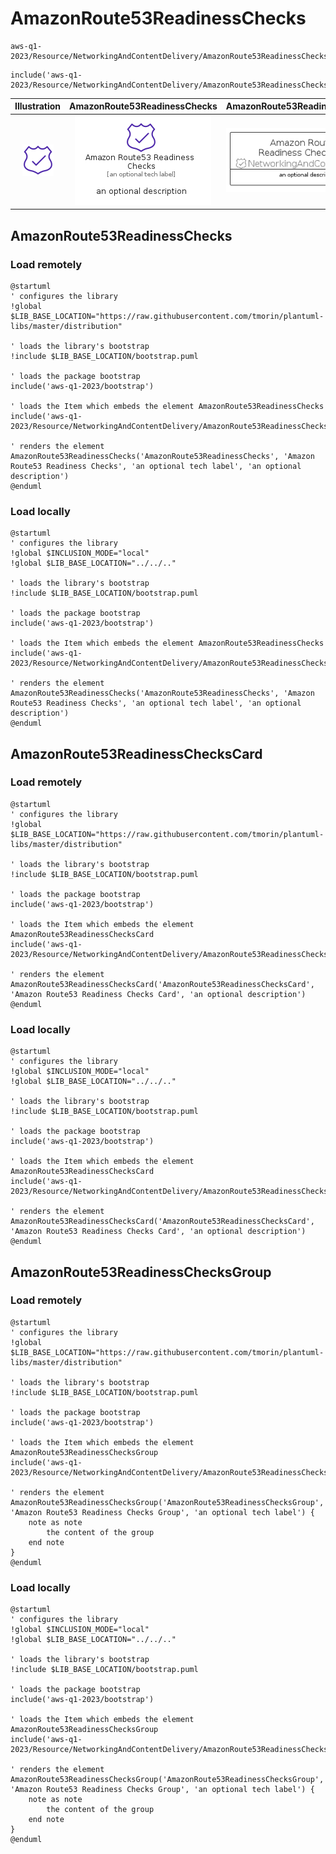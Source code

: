 # AmazonRoute53ReadinessChecks


```text
aws-q1-2023/Resource/NetworkingAndContentDelivery/AmazonRoute53ReadinessChecks
```

```text
include('aws-q1-2023/Resource/NetworkingAndContentDelivery/AmazonRoute53ReadinessChecks')
```



| Illustration | AmazonRoute53ReadinessChecks | AmazonRoute53ReadinessChecksCard | AmazonRoute53ReadinessChecksGroup |
| :---: | :---: | :---: | :---: |
| ![illustration for Illustration](../../../aws-q1-2023/Resource/NetworkingAndContentDelivery/AmazonRoute53ReadinessChecks.png) | ![illustration for AmazonRoute53ReadinessChecks](../../../aws-q1-2023/Resource/NetworkingAndContentDelivery/AmazonRoute53ReadinessChecks.Local.png) | ![illustration for AmazonRoute53ReadinessChecksCard](../../../aws-q1-2023/Resource/NetworkingAndContentDelivery/AmazonRoute53ReadinessChecksCard.Local.png) | ![illustration for AmazonRoute53ReadinessChecksGroup](../../../aws-q1-2023/Resource/NetworkingAndContentDelivery/AmazonRoute53ReadinessChecksGroup.Local.png) |




## AmazonRoute53ReadinessChecks

### Load remotely
```plantuml
@startuml
' configures the library
!global $LIB_BASE_LOCATION="https://raw.githubusercontent.com/tmorin/plantuml-libs/master/distribution"

' loads the library's bootstrap
!include $LIB_BASE_LOCATION/bootstrap.puml

' loads the package bootstrap
include('aws-q1-2023/bootstrap')

' loads the Item which embeds the element AmazonRoute53ReadinessChecks
include('aws-q1-2023/Resource/NetworkingAndContentDelivery/AmazonRoute53ReadinessChecks')

' renders the element
AmazonRoute53ReadinessChecks('AmazonRoute53ReadinessChecks', 'Amazon Route53 Readiness Checks', 'an optional tech label', 'an optional description')
@enduml
```

### Load locally
```plantuml
@startuml
' configures the library
!global $INCLUSION_MODE="local"
!global $LIB_BASE_LOCATION="../../.."

' loads the library's bootstrap
!include $LIB_BASE_LOCATION/bootstrap.puml

' loads the package bootstrap
include('aws-q1-2023/bootstrap')

' loads the Item which embeds the element AmazonRoute53ReadinessChecks
include('aws-q1-2023/Resource/NetworkingAndContentDelivery/AmazonRoute53ReadinessChecks')

' renders the element
AmazonRoute53ReadinessChecks('AmazonRoute53ReadinessChecks', 'Amazon Route53 Readiness Checks', 'an optional tech label', 'an optional description')
@enduml
```

## AmazonRoute53ReadinessChecksCard

### Load remotely
```plantuml
@startuml
' configures the library
!global $LIB_BASE_LOCATION="https://raw.githubusercontent.com/tmorin/plantuml-libs/master/distribution"

' loads the library's bootstrap
!include $LIB_BASE_LOCATION/bootstrap.puml

' loads the package bootstrap
include('aws-q1-2023/bootstrap')

' loads the Item which embeds the element AmazonRoute53ReadinessChecksCard
include('aws-q1-2023/Resource/NetworkingAndContentDelivery/AmazonRoute53ReadinessChecks')

' renders the element
AmazonRoute53ReadinessChecksCard('AmazonRoute53ReadinessChecksCard', 'Amazon Route53 Readiness Checks Card', 'an optional description')
@enduml
```

### Load locally
```plantuml
@startuml
' configures the library
!global $INCLUSION_MODE="local"
!global $LIB_BASE_LOCATION="../../.."

' loads the library's bootstrap
!include $LIB_BASE_LOCATION/bootstrap.puml

' loads the package bootstrap
include('aws-q1-2023/bootstrap')

' loads the Item which embeds the element AmazonRoute53ReadinessChecksCard
include('aws-q1-2023/Resource/NetworkingAndContentDelivery/AmazonRoute53ReadinessChecks')

' renders the element
AmazonRoute53ReadinessChecksCard('AmazonRoute53ReadinessChecksCard', 'Amazon Route53 Readiness Checks Card', 'an optional description')
@enduml
```

## AmazonRoute53ReadinessChecksGroup

### Load remotely
```plantuml
@startuml
' configures the library
!global $LIB_BASE_LOCATION="https://raw.githubusercontent.com/tmorin/plantuml-libs/master/distribution"

' loads the library's bootstrap
!include $LIB_BASE_LOCATION/bootstrap.puml

' loads the package bootstrap
include('aws-q1-2023/bootstrap')

' loads the Item which embeds the element AmazonRoute53ReadinessChecksGroup
include('aws-q1-2023/Resource/NetworkingAndContentDelivery/AmazonRoute53ReadinessChecks')

' renders the element
AmazonRoute53ReadinessChecksGroup('AmazonRoute53ReadinessChecksGroup', 'Amazon Route53 Readiness Checks Group', 'an optional tech label') {
    note as note
        the content of the group
    end note
}
@enduml
```

### Load locally
```plantuml
@startuml
' configures the library
!global $INCLUSION_MODE="local"
!global $LIB_BASE_LOCATION="../../.."

' loads the library's bootstrap
!include $LIB_BASE_LOCATION/bootstrap.puml

' loads the package bootstrap
include('aws-q1-2023/bootstrap')

' loads the Item which embeds the element AmazonRoute53ReadinessChecksGroup
include('aws-q1-2023/Resource/NetworkingAndContentDelivery/AmazonRoute53ReadinessChecks')

' renders the element
AmazonRoute53ReadinessChecksGroup('AmazonRoute53ReadinessChecksGroup', 'Amazon Route53 Readiness Checks Group', 'an optional tech label') {
    note as note
        the content of the group
    end note
}
@enduml
```

